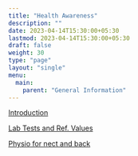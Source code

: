 ```yaml
---
title: "Health Awareness"
description: ""
date: 2023-04-14T15:30:00+05:30
lastmod: 2023-04-14T15:30:00+05:30
draft: false
weight: 30
type: "page"
layout: "single"
menu:
  main:
    parent: "General Information"
---
```


[Introduction](/pdf/general/39.%20Prelude%20to%20Health%20Awareness.pdf)

[Lab Tests and Ref. Values](/pdf/general/40.%20Lab%20Test%20and%20Reference%20Values.pdf)

[Physio for nect and back](/pdf/general/41.%20Physical%20Fitness%20in%20Elderly%20-%20Remedies%20with%20Physiotherapy%20Approaches.pdf)
